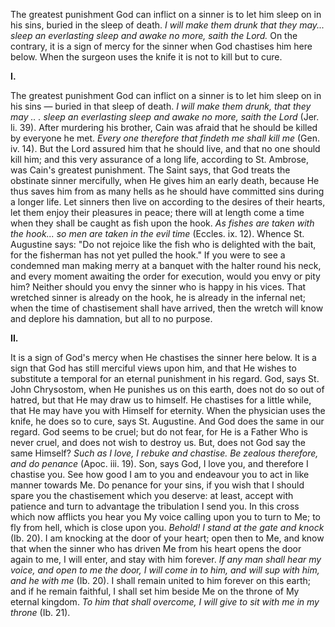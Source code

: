 
The greatest punishment God can inflict on a sinner is to let him sleep on in his sins, buried in the sleep of death. *I will make them drunk that they may... sleep an everlasting sleep and awake no more, saith the Lord.* On the contrary, it is a sign of mercy for the sinner when God chastises him here below. When the surgeon uses the knife it is not to kill but to cure.

**I\.**

The greatest punishment God can inflict on a sinner is to let him sleep on in his sins — buried in that sleep of death. *I will make them drunk, that they may .. . sleep an everlasting sleep and awake no more, saith the Lord* (Jer. li. 39). After murdering his brother, Cain was afraid that he should be killed by everyone he met. *Every one therefore that findeth me shall kill me* (Gen. iv. 14). But the Lord assured him that he should live, and that no one should kill him; and this very assurance of a long life, according to St. Ambrose, was Cain\'s greatest punishment. The Saint says, that God treats the obstinate sinner mercifully, when He gives him an early death, because He thus saves him from as many hells as he should have committed sins during a longer life. Let sinners then live on according to the desires of their hearts, let them enjoy their pleasures in peace; there will at length come a time when they shall be caught as fish upon the hook. *As fishes are taken with the hook... so men are taken in the evil time* (Eccles. ix. 12). Whence St. Augustine says: \"Do not rejoice like the fish who is delighted with the bait, for the fisherman has not yet pulled the hook.\" If you were to see a condemned man making merry at a banquet with the halter round his neck, and every moment awaiting the order for execution, would you envy or pity him? Neither should you envy the sinner who is happy in his vices. That wretched sinner is already on the hook, he is already in the infernal net; when the time of chastisement shall have arrived, then the wretch will know and deplore his damnation, but all to no purpose.

**II\.**

It is a sign of God\'s mercy when He chastises the sinner here below. It is a sign that God has still merciful views upon him, and that He wishes to substitute a temporal for an eternal punishment in his regard. God, says St. John Chrysostom, when He punishes us on this earth, does not do so out of hatred, but that He may draw us to himself. He chastises for a little while, that He may have you with Himself for eternity. When the physician uses the knife, he does so to cure, says St. Augustine. And God does the same in our regard. God seems to be cruel; but do not fear, for He is a Father Who is never cruel, and does not wish to destroy us. But, does not God say the same Himself? *Such as I love, I rebuke and chastise. Be zealous therefore, and do penance* (Apoc. iii. 19). Son, says God, I love you, and therefore I chastise you. See how good I am to you and endeavour you to act in like manner towards Me. Do penance for your sins, if you wish that I should spare you the chastisement which you deserve: at least, accept with patience and turn to advantage the tribulation I send you. In this cross which now afflicts you hear you My voice calling upon you to turn to Me; to fly from hell, which is close upon you. *Behold! I stand at the gate and knock* (Ib. 20). I am knocking at the door of your heart; open then to Me, and know that when the sinner who has driven Me from his heart opens the door again to me, I will enter, and stay with him forever. *If any man shall hear my voice, and open to me the door, I will come in to him, and will sup with him, and he with me* (Ib. 20). I shall remain united to him forever on this earth; and if he remain faithful, I shall set him beside Me on the throne of My eternal kingdom. *To him that shall overcome, I will give to sit with me in my throne* (Ib. 21).

